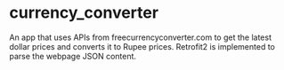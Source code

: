 # currency_converter
An app that uses APIs from freecurrencyconverter.com to get the latest dollar prices and converts it to Rupee prices.
Retrofit2 is implemented to parse the webpage JSON content.

